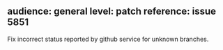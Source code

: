 audience: general
level: patch
reference: issue 5851
---

Fix incorrect status reported by github service for unknown branches.
